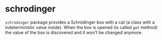 # schrodinger

`schrodinger` package provides a Schrödinger box with a cat (a class with a indeterministic value inside). When the box is opened (is called `get` method) the value of the box is discovered and it won't be changed anymore.
